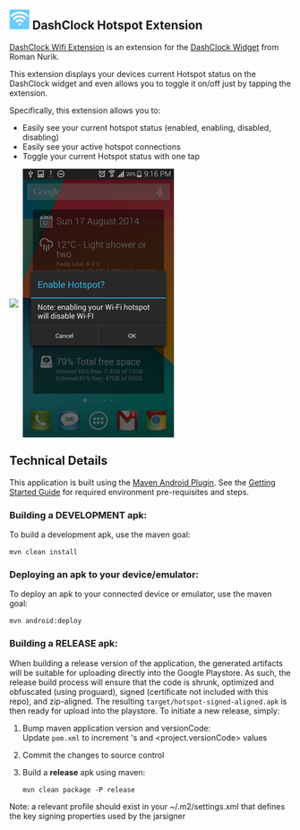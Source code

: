 ## <img src="res/drawable-ldpi/ic_launcher.png"> DashClock Hotspot Extension

[DashClock Wifi Extension](https://play.google.com/store/apps/details?id=com.pixelus.dashclock.ext.hotspot) 
is an extension for the 
[DashClock Widget](https://play.google.com/store/apps/details?id=net.nurik.roman.dashclock) from Roman Nurik.

This extension displays your devices current Hotspot status on the DashClock widget and even allows you to 
toggle it on/off just by tapping the extension.

Specifically, this extension allows you to:
+ Easily see your current hotspot status (enabled, enabling, disabled, disabling)
+ Easily see your active hotspot connections
+ Toggle your current Hotspot status with one tap

<img src="playstore/screenshots/thumbs/s5-device-3.png" 
  align="center">&nbsp;&nbsp;<img src="playstore/screenshots/thumbs/s5-device-2.png" align="center">

## Technical Details

This application is built using the [Maven Android Plugin](https://code.google.com/p/maven-android-plugin/).  See the 
[Getting Started Guide](https://code.google.com/p/maven-android-plugin/wiki/GettingStarted) for required environment 
pre-requisites and steps.

### Building a DEVELOPMENT apk:

To build a development apk, use the maven goal:
```
mvn clean install
```

### Deploying an apk to your device/emulator:

To deploy an apk to your connected device or emulator, use the maven goal:
```
mvn android:deploy
```

### Building a RELEASE apk:

When building a release version of the application, the generated artifacts will be suitable for uploading directly into 
the Google Playstore.  As such, the release build process will ensure that the code is shrunk, optimized and obfuscated
(using proguard), signed (certificate not included with this repo), and zip-aligned.  The resulting 
`target/hotspot-signed-aligned.apk` is then ready for upload into the playstore.  To initiate a new release, simply:

1. Bump maven application version and versionCode:  
   Update `pom.xml` to increment <project>'s <version> and <project.versionCode> values 
        
3. Commit the changes to source control  

4. Build a **release** apk using maven:  
   ```
   mvn clean package -P release
   ```
 Note: a relevant profile should exist in your ~/.m2/settings.xml that defines the key signing properties used by the jarsigner
